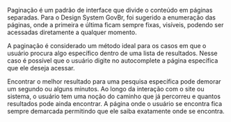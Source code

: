 Paginação é um padrão de interface que divide o conteúdo em páginas separadas. Para o Design System GovBr, foi sugerido a enumeração das páginas, onde a primeira e última ficam sempre fixas, visíveis, podendo ser acessadas diretamente a qualquer momento.

A paginação é considerado um método ideal para os casos em que o usuário procura algo específico dentro de uma lista de resultados. Nesse caso é possível que o usuário digite no autocomplete a página específica que ele deseja acessar.

Encontrar o melhor resultado para uma pesquisa específica pode demorar um segundo ou alguns minutos. Ao longo da interação com o site ou sistema, o usuário tem uma noção do caminho que já percorreu e quantos resultados pode ainda encontrar. A página onde o usuário se encontra fica sempre demarcada permitindo que ele saiba exatamente onde se encontra.
